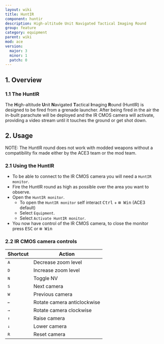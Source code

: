 ```yaml
---
layout: wiki
title: HuntIR
component: huntir
description: High-altitude Unit Navigated Tactical Imaging Round
group: feature
category: equipment
parent: wiki
mod: ace
version:
  major: 3
  minor: 1
  patch: 0
---
```


## 1. Overview

### 1.1 The HuntIR
The **H**igh-altitude **U**nit **N**avigated **T**actical **I**maging **R**ound (HuntIR) is designed to be fired from a grenade launcher. After being fired in the air the in-built parachute will be deployed and the IR CMOS camera will activate, providing a video stream until it touches the ground or get shot down.

## 2. Usage
NOTE: The HuntIR round does not work with modded weapons without a compatibility fix made either by the ACE3 team or the mod team.

### 2.1 Using the HuntIR
- To be able to connect to the IR CMOS camera you will need a `HuntIR monitor`.
- Fire the HuntIR round as high as possible over the area you want to observe.
- Open the `HuntIR monitor`.
  - To open the `HuntIR monitor` self interact <kbd>Ctrl</kbd> + <kbd>⊞&nbsp;Win</kbd> (ACE3 default)
  - Select `Equipment`.
  - Select `Activate HuntIR monitor`.
- You now have control of the IR CMOS camera, to close the monitor press <kbd>ESC</kbd> or <kbd>⊞&nbsp;Win</kbd>

### 2.2 IR CMOS camera controls

Shortcut | Action
------------ | -------------
<kbd>A</kbd>  | Decrease zoom level
<kbd>D</kbd> | Increase zoom level
<kbd>N</kbd> | Toggle NV
<kbd>S</kbd> | Next camera
<kbd>W</kbd> | Previous camera
<kbd>←</kbd> | Rotate camera anticlockwise
<kbd>→</kbd>|  Rotate camera clockwise
<kbd>↑</kbd> | Raise camera
<kbd>↓</kbd> | Lower camera
<kbd>R</kbd> | Reset camera
